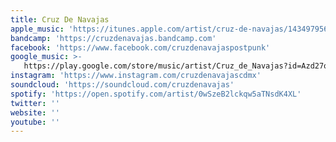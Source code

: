 ```yaml
---
title: Cruz De Navajas
apple_music: 'https://itunes.apple.com/artist/cruz-de-navajas/1434979562'
bandcamp: 'https://cruzdenavajas.bandcamp.com'
facebook: 'https://www.facebook.com/cruzdenavajaspostpunk'
google_music: >-
   https://play.google.com/store/music/artist/Cruz_de_Navajas?id=Azd27osyzsctobjue2ba7dty4ka
instagram: 'https://www.instagram.com/cruzdenavajascdmx'
soundcloud: 'https://soundcloud.com/cruzdenavajas'
spotify: 'https://open.spotify.com/artist/0wSzeB2lckqw5aTNsdK4XL'
twitter: ''
website: ''
youtube: ''
---
```

